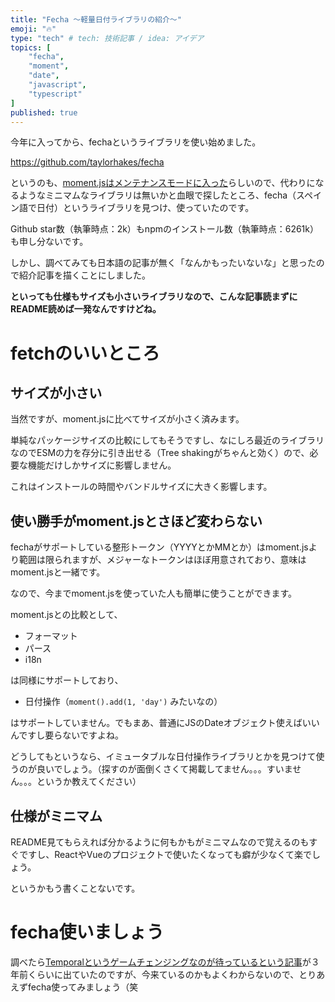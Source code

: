 ```yaml
---
title: "Fecha ～軽量日付ライブラリの紹介～"
emoji: "🔥"
type: "tech" # tech: 技術記事 / idea: アイデア
topics: [
    "fecha",
    "moment",
    "date",
    "javascript",
    "typescript"
]
published: true
---
```


今年に入ってから、fechaというライブラリを使い始めました。

https://github.com/taylorhakes/fecha

というのも、[moment.jsはメンテナンスモードに入った](https://momentjs.com/docs/#/-project-status/)らしいので、代わりになるようなミニマムなライブラリは無いかと血眼で探したところ、fecha（スペイン語で日付）というライブラリを見つけ、使っていたのです。

Github star数（執筆時点：2k）もnpmのインストール数（執筆時点：6261k）も申し分ないです。

しかし、調べてみても日本語の記事が無く「なんかもったいないな」と思ったので紹介記事を描くことにしました。

**といっても仕様もサイズも小さいライブラリなので、こんな記事読まずにREADME読めば一発なんですけどね。**

# fetchのいいところ

## サイズが小さい

当然ですが、moment.jsに比べてサイズが小さく済みます。

単純なパッケージサイズの比較にしてもそうですし、なにしろ最近のライブラリなのでESMの力を存分に引き出せる（Tree shakingがちゃんと効く）ので、必要な機能だけしかサイズに影響しません。

これはインストールの時間やバンドルサイズに大きく影響します。

## 使い勝手がmoment.jsとさほど変わらない

fechaがサポートしている整形トークン（YYYYとかMMとか）はmoment.jsより範囲は限られますが、メジャーなトークンはほぼ用意されており、意味はmoment.jsと一緒です。

なので、今までmoment.jsを使っていた人も簡単に使うことができます。

moment.jsとの比較として、

- フォーマット
- パース
- i18n

は同様にサポートしており、

- 日付操作（`moment().add(1, 'day')` みたいなの）

はサポートしていません。でもまあ、普通にJSのDateオブジェクト使えばいいんですし要らないですよね。

どうしてもというなら、イミュータブルな日付操作ライブラリとかを見つけて使うのが良いでしょう。（探すのが面倒くさくて掲載してません。。。すいません。。。というか教えてください）

## 仕様がミニマム

README見てもらえれば分かるように何もかもがミニマムなので覚えるのもすぐですし、ReactやVueのプロジェクトで使いたくなっても癖が少なくて楽でしょう。

というかもう書くことないです。

# fecha使いましょう

調べたら[Temporalというゲームチェンジングなのが待っているという記事](https://qiita.com/uhyo/items/5f34f5d6f33aa091a104)が３年前くらいに出ていたのですが、今来ているのかもよくわからないので、とりあえずfecha使ってみましょう（笑
